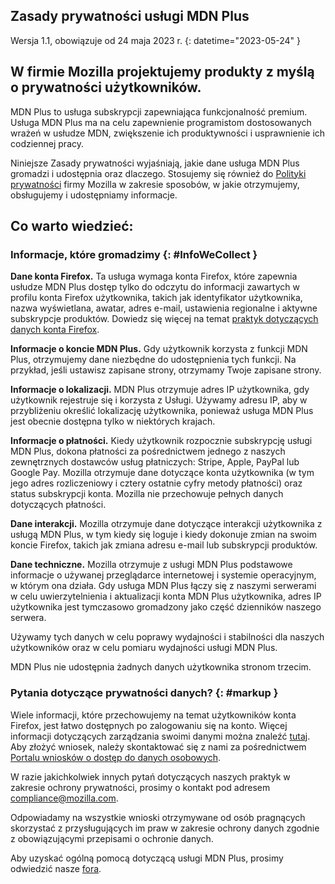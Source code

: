 ﻿## <span class="privacy-header-firefox"></span> <span class="privacy-header-policy">Zasady prywatności</span> usługi MDN Plus

Wersja 1.1, obowiązuje od 24 maja 2023 r.
{: datetime="2023-05-24" }

## W firmie Mozilla projektujemy produkty z myślą o prywatności użytkowników.

MDN Plus to usługa subskrypcji zapewniająca funkcjonalność premium. Usługa MDN Plus ma na celu zapewnienie programistom dostosowanych wrażeń w usłudze MDN, zwiększenie ich produktywności i usprawnienie ich codziennej pracy.

Niniejsze Zasady prywatności wyjaśniają, jakie dane usługa MDN Plus gromadzi i udostępnia oraz dlaczego. Stosujemy się również do [Polityki prywatności](https://www.mozilla.org/privacy/) firmy Mozilla w zakresie sposobów, w jakie otrzymujemy, obsługujemy i udostępniamy informacje.

## Co warto wiedzieć:

### Informacje, które gromadzimy {: #InfoWeCollect }

__Dane konta Firefox.__ Ta usługa wymaga konta Firefox, które zapewnia usłudze MDN Plus dostęp tylko do odczytu do informacji zawartych w profilu konta Firefox użytkownika, takich jak identyfikator użytkownika, nazwa wyświetlana, awatar, adres e-mail, ustawienia regionalne i aktywne subskrypcje produktów. Dowiedz się więcej na temat [praktyk dotyczących danych konta Firefox](https://www.mozilla.org/privacy/firefox/#firefox-accounts-join-firefox).

__Informacje o koncie MDN Plus.__ Gdy użytkownik korzysta z funkcji MDN Plus, otrzymujemy dane niezbędne do udostępnienia tych funkcji. Na przykład, jeśli ustawisz zapisane strony, otrzymamy Twoje zapisane strony.

__Informacje o lokalizacji.__ MDN Plus otrzymuje adres IP użytkownika, gdy użytkownik rejestruje się i korzysta z Usługi. Używamy adresu IP, aby w przybliżeniu określić lokalizację użytkownika, ponieważ usługa MDN Plus jest obecnie dostępna tylko w niektórych krajach.

__Informacje o płatności.__ Kiedy użytkownik rozpocznie subskrypcję usługi MDN Plus, dokona płatności za pośrednictwem jednego z naszych zewnętrznych dostawców usług płatniczych: Stripe, Apple, PayPal lub Google Pay. Mozilla otrzymuje dane dotyczące konta użytkownika (w tym jego adres rozliczeniowy i cztery ostatnie cyfry metody płatności) oraz status subskrypcji konta. Mozilla nie przechowuje pełnych danych dotyczących płatności.

__Dane interakcji.__ Mozilla otrzymuje dane dotyczące interakcji użytkownika z usługą MDN Plus, w tym kiedy się loguje i kiedy dokonuje zmian na swoim koncie Firefox, takich jak zmiana adresu e-mail lub subskrypcji produktów.

__Dane techniczne.__ Mozilla otrzymuje z usługi MDN Plus podstawowe informacje o używanej przeglądarce internetowej i systemie operacyjnym, w którym ona działa. Gdy usługa MDN Plus łączy się z naszymi serwerami w celu uwierzytelnienia i aktualizacji konta MDN Plus użytkownika, adres IP użytkownika jest tymczasowo gromadzony jako część dzienników naszego serwera. 

Używamy tych danych w celu poprawy wydajności i stabilności dla naszych użytkowników oraz w celu pomiaru wydajności usługi MDN Plus.

MDN Plus nie udostępnia żadnych danych użytkownika stronom trzecim.

### Pytania dotyczące prywatności danych? {: #markup }

Wiele informacji, które przechowujemy na temat użytkowników konta Firefox, jest łatwo dostępnych po zalogowaniu się na konto. Więcej informacji dotyczących zarządzania swoimi danymi można znaleźć [tutaj](https://support.mozilla.org/products/privacy-and-security/user-control). Aby złożyć wniosek, należy skontaktować się z nami za pośrednictwem [Portalu wniosków o dostęp do danych osobowych](https://privacyportal.onetrust.com/webform/1350748f-7139-405c-8188-22740b3b5587/4ba08202-2ede-4934-a89e-f0b0870f95f0).

W razie jakichkolwiek innych pytań dotyczących naszych praktyk w zakresie ochrony prywatności, prosimy o kontakt pod adresem compliance@mozilla.com.

Odpowiadamy na wszystkie wnioski otrzymywane od osób pragnących skorzystać z przysługujących im praw w zakresie ochrony danych zgodnie z obowiązującymi przepisami o ochronie danych.

Aby uzyskać ogólną pomocą dotyczącą usługi MDN Plus, prosimy odwiedzić nasze [fora](https://support.mozilla.org/).
